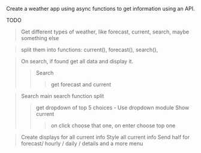 Create a weather app using async functions to get information using an API.

TODO

> Get different types of weather, like forecast, current, search, maybe something else

> split them into functions: current(), forecast(), search(),



> On search, if found get all data and display it.
>> Search
>>> get forecast and current


>Search
> main search function split 
>> get dropdown of top 5 choices - Use dropdown module
>> Show current
>>> on click choose that one, on enter choose top one


> Create displays for all current info
> Style all current info
> Send half for forecast/ hourly / daily / details and a more menu